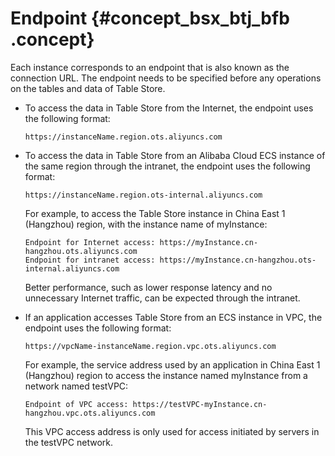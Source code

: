 # Endpoint {#concept_bsx_btj_bfb .concept}

Each instance corresponds to an endpoint that is also known as the connection URL. The endpoint needs to be specified before any operations on the tables and data of Table Store.

-   To access the data in Table Store from the Internet, the endpoint uses the following format:

    ```
    https://instanceName.region.ots.aliyuncs.com
    ```

-   To access the data in Table Store from an Alibaba Cloud ECS instance of the same region through the intranet, the endpoint uses the following format:

    ```
    https://instanceName.region.ots-internal.aliyuncs.com
    ```

    For example, to access the Table Store instance in China East 1 \(Hangzhou\) region, with the instance name of myInstance:

    ```
    Endpoint for Internet access: https://myInstance.cn-hangzhou.ots.aliyuncs.com
    Endpoint for intranet access: https://myInstance.cn-hangzhou.ots-internal.aliyuncs.com
    ```

    Better performance, such as lower response latency and no unnecessary Internet traffic, can be expected through the intranet.

-   If an application accesses Table Store from an ECS instance in VPC, the endpoint uses the following format:

    ```
    https://vpcName-instanceName.region.vpc.ots.aliyuncs.com
    ```

    For example, the service address used by an application in China East 1 \(Hangzhou\) region to access the instance named myInstance from a network named testVPC:

    ```
    Endpoint of VPC access: https://testVPC-myInstance.cn-hangzhou.vpc.ots.aliyuncs.com
    ```

    This VPC access address is only used for access initiated by servers in the testVPC network.



